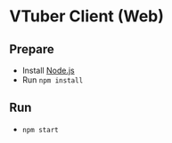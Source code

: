 # VTuber Client (Web)

## Prepare
- Install [Node.js](https://nodejs.org/en/)
- Run `npm install`

## Run
- `npm start`